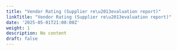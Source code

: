 ```yaml
---
title: "Vendor Rating (Supplier re\u2013evaluation report)"
linkTitle: "Vendor Rating (Supplier re\u2013evaluation report)"
date: '2025-05-01T21:00:00Z'
weight: 1
description: No content
draft: false
---
```



